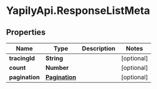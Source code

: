 # YapilyApi.ResponseListMeta

## Properties

Name | Type | Description | Notes
------------ | ------------- | ------------- | -------------
**tracingId** | **String** |  | [optional] 
**count** | **Number** |  | [optional] 
**pagination** | [**Pagination**](Pagination.md) |  | [optional] 


